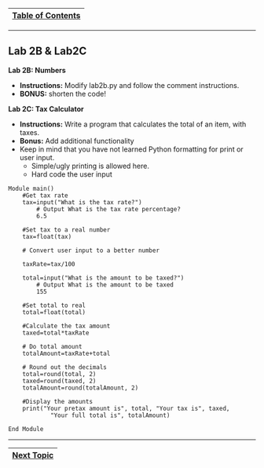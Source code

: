 |[Table of Contents](/00-Table-of-Contents.md)|
|---|

---

## Lab 2B & Lab2C


**Lab 2B: Numbers**

* **Instructions:** Modify lab2b.py and follow the comment instructions.
* **BONUS:** shorten the code!

**Lab 2C: Tax Calculator**

* **Instructions:** Write a program that calculates the total of an item, with taxes.
* **Bonus:**  Add additional functionality
* Keep in mind that you have not learned Python formatting for print or user input. 
  * Simple/ugly printing is allowed here. 
  * Hard code the user input


```
Module main()
    #Get tax rate
    tax=input("What is the tax rate?")
        # Output What is the tax rate percentage?
        6.5

    #Set tax to a real number
    tax=float(tax)

    # Convert user input to a better number

    taxRate=tax/100

    total=input("What is the amount to be taxed?")
        # Output What is the amount to be taxed
        155

    #Set total to real
    total=float(total)

    #Calculate the tax amount
    taxed=total*taxRate

    # Do total amount
    totalAmount=taxRate+total

    # Round out the decimals
    total=round(total, 2)
    taxed=round(taxed, 2)
    totalAmount=round(totalAmount, 2)

    #Display the amounts
    print("Your pretax amount is", total, "Your tax is", taxed,
            "Your full total is", totalAmount)

End Module
```
---

|[Next Topic](/02_Data_Types/03_strings.md)|
|---|
